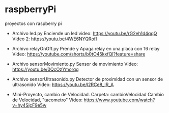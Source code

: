 # raspberryPi
proyectos con raspberry pi

- Archivo led.py
  Enciende un led
  video: https://youtu.be/rG2eh1d4qqQ
  Video 2: https://youtu.be/4WE6NYQRofI
  
- Archivo relayOnOff.py
  Prende y Apaga relay en una placa con 16 relay
  Video: https://youtube.com/shorts/b0tO45kxfQI?feature=share
  
- Archivo sensorMovimiento.py
  Sensor de movimiento
  Video: https://youtu.be/0QcOzYmorqg

- Archivo sensorUltrasonido.py
  Detector de proximidad con un sensor de ultrasonido
  Video: https://youtu.be/l2RCe8_IR_A

- Mini-Proyecto, cambio de Velocidad.
  Carpeta: cambioVelocidad
  Cambio de Velocidad, "tacometro"
  Video: https://www.youtube.com/watch?v=hy4SjcF9e5w
